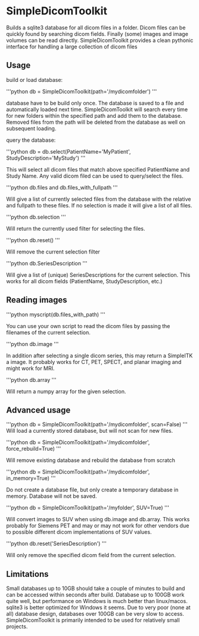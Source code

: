 # SimpleDicomToolkit
Builds a sqlite3 database for all dicom files in a folder. Dicom files can
be quickly found by searching dicom fields. Finally (some) images and image
volumes can be read directly. SimpleDicomToolkit provides a clean pythonic
interface for handling a large collection of dicom files

## Usage

build or load database:

'''python
db = SimpleDicomToolkit(path='/mydicomfolder')
'''

database have to be build only once. The database is saved to a file and
automatically loaded next time. SimpleDicomToolkit will search every time
for new folders within the specified path and add them to the database. Removed
files from the path will be deleted from the database as well on subsequent
loading.

query the database:

'''python
db = db.select(PatientName='MyPatient', StudyDescription='MyStudy')
'''

This will select all dicom files that match above specified PatientName and
Study Name. Any valid dicom filed can be used to query/select the files.

'''python
db.files and db.files_with_fullpath
'''

Will give a list of currently selected files from the database with the relative
and fullpath to these files. If no selection is made it will give a list of
all files.

'''python
db.selection
'''

Will return the currently used filter for selecting the files.

'''python
db.reset()
'''

Will remove the current selection filter

'''python
db.SeriesDescription
'''

Will give a list of (unique) SeriesDescriptions for the current selection. This
works for all dicom fields (PatientName, StudyDescription, etc.)

## Reading images

'''python
myscript(db.files_with_path)
'''

You can use your own script to read the dicom files by passing the filenames
of the current selection.

'''python
db.image
'''

In addition after selecting a single dicom series, this may return a SimpleITK a
image. It probably works for CT, PET, SPECT, and planar imaging and might
work for MRI.

'''python
db.array
'''

Will return a numpy array for the given selection.

## Advanced usage

'''python
db = SimpleDicomToolkit(path='/mydicomfolder', scan=False)
'''
Will load a currently stored database, but will not scan for new files.

'''python
db = SimpleDicomToolkit(path='/mydicomfolder', force_rebuild=True)
'''

Will remove existing database and rebuild the database from scratch

'''python
db = SimpleDicomToolkit(path='/mydicomfolder', in_memory=True)
'''

Do not create a database file, but only create a temporary database in memory.
Database will not be saved.

'''python
db = SimpleDicomToolkit(path='/myfolder', SUV=True)
'''

Will convert images to SUV when using db.image and db.array. This works probably
for Siemens PET and may or may not work for other vendors due to possible different
dicom implementations of SUV values.

'''python
db.reset('SeriesDescription')
'''

Will only remove the specified dicom field from the current selection.

## Limitations

Small databases up to 10GB should take a couple of minutes to build and can
be accessed within seconds after build. Database up to 100GB work quite well, but
performance on Windows is much better than linux/macos. sqlite3 is better
optimized for Windows it seems. Due to very poor (none at all) database design,
databases over 100GB can be very slow to access. SimpleDicomToolkit is primarily
intended to be used for relatively small projects.






